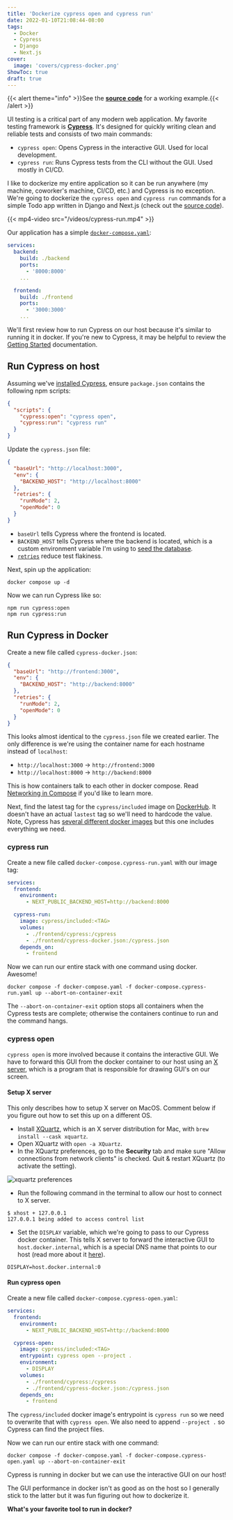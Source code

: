 ```yaml
---
title: 'Dockerize cypress open and cypress run'
date: 2022-01-10T21:08:44-08:00
tags:
  - Docker
  - Cypress
  - Django
  - Next.js
cover:
  image: 'covers/cypress-docker.png'
ShowToc: true
draft: true
---
```


{{< alert theme="info" >}}See the [**source code**](https://github.com/johnnymetz/cypress-docker-django-nextjs) for a working example.{{< /alert >}}

UI testing is a critical part of any modern web application. My favorite testing framework is [**Cypress**](https://docs.cypress.io). It's designed for quickly writing clean and reliable tests and consists of two main commands:

- `cypress open`: Opens Cypress in the interactive GUI. Used for local development.
- `cypress run`: Runs Cypress tests from the CLI without the GUI. Used mostly in CI/CD.

I like to dockerize my entire application so it can be run anywhere (my machine, coworker's machine, CI/CD, etc.) and Cypress is no exception. We're going to dockerize the `cypress open` and `cypress run` commands for a simple Todo app written in Django and Next.js (check out the [source code](https://github.com/johnnymetz/cypress-docker-django-nextjs)).

{{< mp4-video src="/videos/cypress-run.mp4" >}}

Our application has a simple [`docker-compose.yaml`](https://github.com/johnnymetz/cypress-docker-django-nextjs/blob/main/docker-compose.yaml):

```yaml
services:
  backend:
    build: ./backend
    ports:
      - '8000:8000'
    ...

  frontend:
    build: ./frontend
    ports:
      - '3000:3000'
    ...
```

We'll first review how to run Cypress on our host because it's similar to running it in docker. If you're new to Cypress, it may be helpful to review the [Getting Started](https://docs.cypress.io/guides/getting-started/installing-cypress) documentation.

## Run Cypress on host

Assuming we've [installed Cypress](https://docs.cypress.io/guides/getting-started/installing-cypress), ensure `package.json` contains the following npm scripts:

```json
{
  "scripts": {
    "cypress:open": "cypress open",
    "cypress:run": "cypress run"
  }
}
```

Update the `cypress.json` file:

```json
{
  "baseUrl": "http://localhost:3000",
  "env": {
    "BACKEND_HOST": "http://localhost:8000"
  },
  "retries": {
    "runMode": 2,
    "openMode": 0
  }
}
```

- `baseUrl` tells Cypress where the frontend is located.
- `BACKEND_HOST` tells Cypress where the backend is located, which is a custom environment variable I'm using to [seed the database](https://github.com/johnnymetz/cypress-docker-django-nextjs/blob/main/frontend/cypress/support/commands.js#L3).
- [`retries`](https://docs.cypress.io/guides/guides/test-retries) reduce test flakiness.

Next, spin up the application:

```
docker compose up -d
```

Now we can run Cypress like so:

```
npm run cypress:open
npm run cypress:run
```

## Run Cypress in Docker

Create a new file called `cypress-docker.json`:

```json
{
  "baseUrl": "http://frontend:3000",
  "env": {
    "BACKEND_HOST": "http://backend:8000"
  },
  "retries": {
    "runMode": 2,
    "openMode": 0
  }
}
```

This looks almost identical to the `cypress.json` file we created earlier. The only difference is we're using the container name for each hostname instead of `localhost`:

- `http://localhost:3000` -> `http://frontend:3000`
- `http://localhost:8000` -> `http://backend:8000`

This is how containers talk to each other in docker compose. Read [Networking in Compose](https://docs.docker.com/compose/networking/) if you'd like to learn more.

Next, find the latest tag for the `cypress/included` image on [DockerHub](https://hub.docker.com/r/cypress/included/tags). It doesn't have an actual `lastest` tag so we'll need to hardcode the value. Note, Cypress has [several different docker images](https://github.com/cypress-io/cypress-docker-images) but this one includes everything we need.

### cypress run

Create a new file called `docker-compose.cypress-run.yaml` with our image tag:

```yaml
services:
  frontend:
    environment:
      - NEXT_PUBLIC_BACKEND_HOST=http://backend:8000

  cypress-run:
    image: cypress/included:<TAG>
    volumes:
      - ./frontend/cypress:/cypress
      - ./frontend/cypress-docker.json:/cypress.json
    depends_on:
      - frontend
```

Now we can run our entire stack with one command using docker. Awesome!

```
docker compose -f docker-compose.yaml -f docker-compose.cypress-run.yaml up --abort-on-container-exit
```

The `--abort-on-container-exit` option stops all containers when the Cypress tests are complete; otherwise the containers continue to run and the command hangs.

### cypress open

`cypress open` is more involved because it contains the interactive GUI. We have to forward this GUI from the docker container to our host using an [X server](http://www.linfo.org/x_server.html), which is a program that is responsible for drawing GUI's on our screen.

#### Setup X server

This only describes how to setup X server on MacOS. Comment below if you figure out how to set this up on a different OS.

- Install [XQuartz](https://www.xquartz.org/), which is an X server distribution for Mac, with `brew install --cask xquartz`.
- Open XQuartz with `open -a XQuartz`.
- In the XQuartz preferences, go to the **Security** tab and make sure "Allow connections from network clients" is checked. Quit & restart XQuartz (to activate the setting).

![xquartz preferences](/xquartz-preferences.png)

- Run the following command in the terminal to allow our host to connect to X server.

```
$ xhost + 127.0.0.1
127.0.0.1 being added to access control list
```

- Set the `DISPLAY` variable, which we're going to pass to our Cypress docker container. This tells X server to forward the interactive GUI to `host.docker.internal`, which is a special DNS name that points to our host (read more about it [here](https://docs.docker.com/desktop/mac/networking/#use-cases-and-workarounds)).

```
DISPLAY=host.docker.internal:0
```

#### Run cypress open

Create a new file called `docker-compose.cypress-open.yaml`:

```yaml
services:
  frontend:
    environment:
      - NEXT_PUBLIC_BACKEND_HOST=http://backend:8000

  cypress-open:
    image: cypress/included:<TAG>
    entrypoint: cypress open --project .
    environment:
      - DISPLAY
    volumes:
      - ./frontend/cypress:/cypress
      - ./frontend/cypress-docker.json:/cypress.json
    depends_on:
      - frontend
```

The `cypress/included` docker image's entrypoint is `cypress run` so we need to overwrite that with `cypress open`. We also need to append `--project .` so Cypress can find the project files.

Now we can run our entire stack with one command:

```
docker compose -f docker-compose.yaml -f docker-compose.cypress-open.yaml up --abort-on-container-exit
```

Cypress is running in docker but we can use the interactive GUI on our host!

The GUI performance in docker isn't as good as on the host so I generally stick to the latter but it was fun figuring out how to dockerize it.

**What's your favorite tool to run in docker?**

